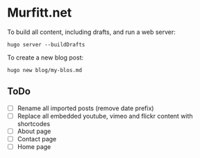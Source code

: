 # Murfitt.net

To build all content, including drafts, and run a web server:

```shell
hugo server --buildDrafts
```

To create a new blog post:

```shell
hugo new blog/my-blos.md
```

## ToDo
- [ ] Rename all imported posts (remove date prefix)
- [ ] Replace all embedded youtube, vimeo and flickr content with shortcodes
- [ ] About page
- [ ] Contact page
- [ ] Home page